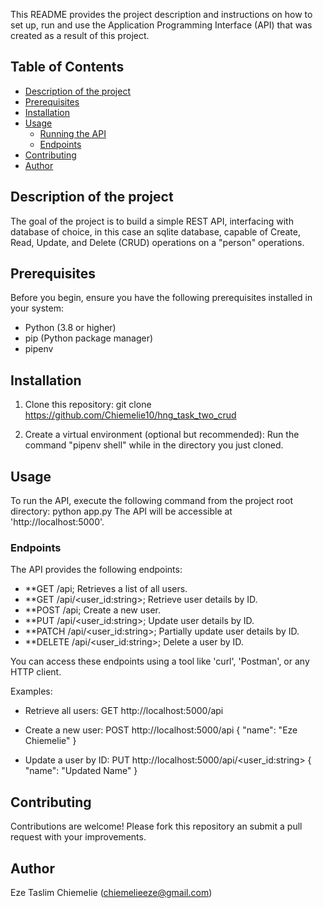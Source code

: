 This README provides the project description and instructions on how to set up, run and use the Application Programming Interface (API) that was created as a result of this project.

## Table of Contents
- [Description of the project](#description-of-the-project)
- [Prerequisites](#prerequisites)
- [Installation](#installation)
- [Usage](#usage)
    - [Running the API](#running-the-api)
    - [Endpoints](#endpoints)
- [Contributing](#contributing)
- [Author](#author)

## Description of the project
The goal of the project is to build a simple REST API, interfacing with database of choice, in this case an sqlite database, capable of Create, Read, Update, and Delete (CRUD) operations on a "person" operations.

## Prerequisites
Before you begin, ensure you have the following prerequisites installed in your system:
- Python (3.8 or higher)
- pip (Python package manager)
- pipenv

## Installation
1. Clone this repository:
git clone
https://github.com/Chiemelie10/hng_task_two_crud

2. Create a virtual environment (optional but recommended):
Run the command "pipenv shell" while in the directory you just cloned.

## Usage
To run the API, execute the following command from the project root directory:
python app.py
The API will be accessible at 'http://localhost:5000'.

### Endpoints
The API provides the following endpoints:
- **GET /api; Retrieves a list of all users.
- **GET /api/<user_id:string>; Retrieve user details by ID.
- **POST /api; Create a new user.
- **PUT /api/<user_id:string>; Update user details by ID.
- **PATCH /api/<user_id:string>; Partially update user details by ID.
- **DELETE /api/<user_id:string>; Delete a user by ID.

You can access these endpoints using a tool like 'curl', 'Postman', or any HTTP client.

Examples:

- Retrieve all users:
GET http://localhost:5000/api

- Create a new user:
POST http://localhost:5000/api
{
    "name": "Eze Chiemelie"
}

- Update a user by ID:
PUT http://localhost:5000/api/<user_id:string>
{
    "name": "Updated Name"
}

## Contributing
Contributions are welcome! Please fork this repository an submit a pull request with your improvements.

## Author
Eze Taslim Chiemelie (chiemelieeze@gmail.com)